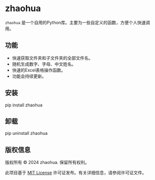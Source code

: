 # zhaohua

`zhaohua` 是一个自用的Python库。主要为一些自定义的函数，方便个人快速调用。

## 功能

- 快速获取文件夹和子文件夹的全部文件名。
- 随机生成数字、字母、中文姓名。
- 快速的Excel表格操作函数。
- 功能会持续更新。


## 安装
pip install zhaohua


## 卸载
pip uninstall zhaohua


## 版权信息

版权所有 © 2024 zhaohua. 保留所有权利。

此项目基于 [MIT License](LICENSE) 许可证发布。有关详细信息，请参阅许可证文件。
